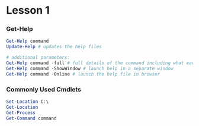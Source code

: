 # Lesson 1 

### Get-Help
~~~ powershell
Get-Help command 
Update-Help # updates the help files 

# additional parameters:
Get-Help command -full # full details of the command including what each parameter 
Get-Help command -ShowWindow # launch help in a separate window
Get-Help command -Online # launch the help file in browser 
~~~

### Commonly Used Cmdlets 
~~~ powershell
Set-Location C:\
Get-Location
Get-Process
Get-Command command
~~~
